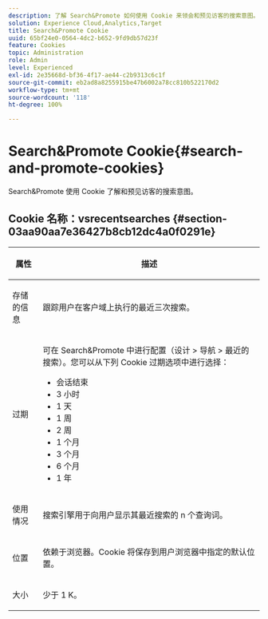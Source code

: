 ```yaml
---
description: 了解 Search&Promote 如何使用 Cookie 来领会和预见访客的搜索意图。
solution: Experience Cloud,Analytics,Target
title: Search&Promote Cookie
uuid: 65bf24e0-0564-4dc2-b652-9fd9db57d23f
feature: Cookies
topic: Administration
role: Admin
level: Experienced
exl-id: 2e35668d-bf36-4f17-ae44-c2b9313c6c1f
source-git-commit: eb2ad8a8255915be47b6002a78cc810b522170d2
workflow-type: tm+mt
source-wordcount: '118'
ht-degree: 100%

---
```


# Search&amp;Promote Cookie{#search-and-promote-cookies}

Search&amp;Promote 使用 Cookie 了解和预见访客的搜索意图。

## Cookie 名称：vsrecentsearches {#section-03aa90aa7e36427b8cb12dc4a0f0291e}

<table id="table_34AA90F2FFB84500A77D8F4C5008D453"> 
 <thead> 
  <tr> 
   <th colname="col1" class="entry"> <p>属性 </p> </th> 
   <th colname="col2" class="entry"> <p>描述 </p> </th> 
  </tr> 
 </thead>
 <tbody> 
  <tr> 
   <td colname="col1"> <p>存储的信息 </p> </td> 
   <td colname="col2"> <p> 跟踪用户在客户域上执行的最近三次搜索。 </p> </td> 
  </tr> 
  <tr> 
   <td colname="col1"> <p> 过期 </p> </td> 
   <td colname="col2"> <p>可在 Search&amp;Promote 中进行配置（<span class="uicontrol">设计</span> &gt; <span class="uicontrol">导航</span> &gt; <span class="uicontrol">最近的搜索</span>）。您可以从下列 Cookie 过期选项中进行选择： </p> <p> 
     <ul id="ul_28F564A6337D497699D5247F755981B8"> 
      <li id="li_6478BB5AF82341F787F92D03E277DBBB">会话结束 </li> 
      <li id="li_AF88B165365D4A63A82CB6ADD4542D66"> 3 小时 </li> 
      <li id="li_339475FBAB2248348B54073A2386819D">1 天 </li> 
      <li id="li_F30E6EF7A7FF467DB995D86AD0DF623B">1 周 </li> 
      <li id="li_77E18CF7EF8E4B24BAC5440D2B87844B">2 周 </li> 
      <li id="li_E8A5FF4C97F64BB087422B16AD1F61DB">1 个月 </li> 
      <li id="li_C170092F7E5649FE876925B58E6C8580">3 个月 </li> 
      <li id="li_08BD465A900A48BDA1283263047A33FD">6 个月 </li> 
      <li id="li_85FEDE0283F7426B9AF49C72B5089257">1 年 </li> 
     </ul> </p> </td> 
  </tr> 
  <tr> 
   <td colname="col1"> <p> 使用情况 </p> </td> 
   <td colname="col2"> <p>搜索引擎用于向用户显示其最近搜索的 n 个查询词。 </p> </td> 
  </tr> 
  <tr> 
   <td colname="col1"> <p> 位置 </p> </td> 
   <td colname="col2"> <p>依赖于浏览器。Cookie 将保存到用户浏览器中指定的默认位置。 </p> </td> 
  </tr> 
  <tr> 
   <td colname="col1"> <p> 大小 </p> </td> 
   <td colname="col2"> <p>少于 1 K。 </p> </td> 
  </tr> 
 </tbody> 
</table>
